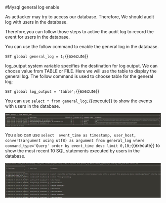 #Mysql general log enable

As acttacker may try to access our database. Therefore, We should audit log with users in the database. 

Therefore,you can follow those steps to active the audit log to record the event for users in the database.

You can use the follow command to enable the general log in the database.

`SET global general_log = 1;`{{execute}}
 
log_output system variable specifies the destination for log output. We can choose value from TABLE or FILE. Here we will use the table to display the general log. The follow command is used to choose table for the general log;

`SET global log_output = 'table';`{{execute}} 

You can use `select * from general_log;`{{execute}} to show the events with users in the database.

![gpgen1](./assets/gpgen1.png)

You also can use `select  event_time as timestamp, user_host, convert(argument using utf8) as argument from general_log where command_type='Query' order by event_time desc limit 0,10;`{{execute}} to show the most recent 10 SQL statements executed by users in the database.

![gpgen2](./assets/gpgen2.png)



